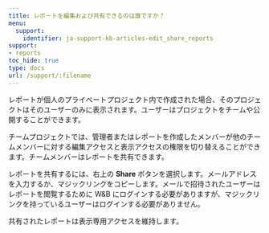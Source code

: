 ```yaml
---
title: レポートを編集および共有できるのは誰ですか？
menu:
  support:
    identifier: ja-support-kb-articles-edit_share_reports
support:
- reports
toc_hide: true
type: docs
url: /support/:filename
---
```


レポートが個人のプライベートプロジェクト内で作成された場合、そのプロジェクトはそのユーザーのみに表示されます。ユーザーはプロジェクトをチームや公開することができます。

チームプロジェクトでは、管理者またはレポートを作成したメンバーが他のチームメンバーに対する編集アクセスと表示アクセスの権限を切り替えることができます。チームメンバーはレポートを共有できます。

レポートを共有するには、右上の **Share** ボタンを選択します。メールアドレスを入力するか、マジックリンクをコピーします。メールで招待されたユーザーはレポートを閲覧するために W&B にログインする必要がありますが、マジックリンクを持っているユーザーはログインする必要がありません。

共有されたレポートは表示専用アクセスを維持します。